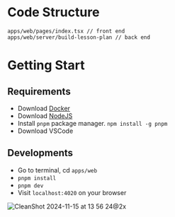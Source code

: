 # Code Structure

```
apps/web/pages/index.tsx // front end
apps/web/server/build-lesson-plan // back end
```


# Getting Start

## Requirements
- Download [Docker](https://www.docker.com/)
- Download [NodeJS](https://nodejs.org/en/download/prebuilt-installer/current)
- Install `pnpm` package manager. `npm install -g pnpm`
- Download VSCode

## Developments
- Go to terminal, cd `apps/web`
- `pnpm install`
- `pnpm dev`
- Visit `localhost:4020` on your browser

![CleanShot 2024-11-15 at 13 56 24@2x](https://github.com/user-attachments/assets/1ff8e29b-6670-43e0-91cf-8af54d1ef098)

